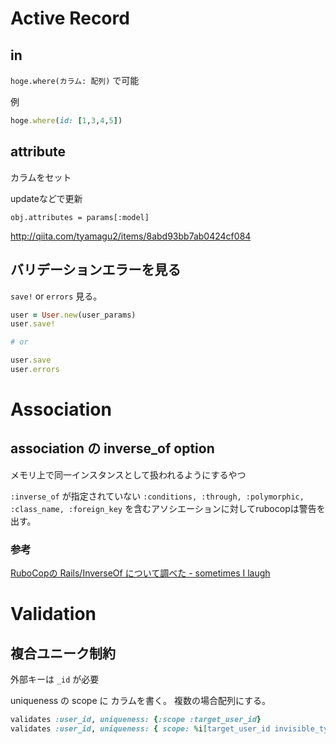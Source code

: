 # Active Record
## in
`hoge.where(カラム: 配列)` で可能

例

```ruby
hoge.where(id: [1,3,4,5])
```

## attribute
カラムをセット

updateなどで更新

```
obj.attributes = params[:model]
```

<http://qiita.com/tyamagu2/items/8abd93bb7ab0424cf084>


## バリデーションエラーを見る
`save!` or `errors` 見る。

```ruby
user = User.new(user_params)
user.save!

# or

user.save
user.errors
```

# Association
## association の inverse_of option
メモリ上で同一インスタンスとして扱われるようにするやつ

`:inverse_of` が指定されていない `:conditions, :through, :polymorphic, :class_name, :foreign_key` を含むアソシエーションに対してrubocopは警告を出す。

### 参考
[RuboCopの Rails/InverseOf について調べた - sometimes I laugh](https://sil.hatenablog.com/entry/rubocop-rails-inverse-of)


# Validation
## 複合ユニーク制約
外部キーは `_id` が必要

uniqueness の scope に カラムを書く。
複数の場合配列にする。

```ruby
validates :user_id, uniqueness: {:scope :target_user_id}
validates :user_id, uniqueness: { scope: %i[target_user_id invisible_type] }
```
